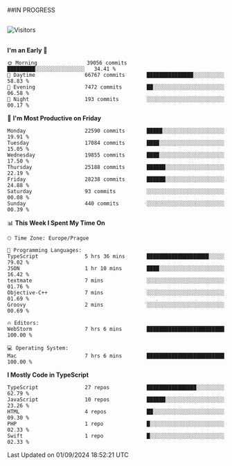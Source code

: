 ##IN PROGRESS
##
![Visitors](https://komarev.com/ghpvc/?username=petrbui&style=for-the-badge&label=Visitors+👀)



##
<!--
[![My GitHub stats](https://github-readme-stats.vercel.app/api?username=petrbui&theme=github_dark)](https://github.com/anuraghazra/github-readme-stats)

[![My wakatime stats](https://github-readme-stats.vercel.app/api/wakatime?username=petrbui&theme=github_dark)](https://github.com/anuraghazra/github-readme-stats)
-->
<!--START_SECTION:waka-->
**I'm an Early 🐤** 

```text
🌞 Morning                39056 commits       █████████░░░░░░░░░░░░░░░░   34.41 % 
🌆 Daytime                66767 commits       ███████████████░░░░░░░░░░   58.83 % 
🌃 Evening                7472 commits        ██░░░░░░░░░░░░░░░░░░░░░░░   06.58 % 
🌙 Night                  193 commits         ░░░░░░░░░░░░░░░░░░░░░░░░░   00.17 % 
```
📅 **I'm Most Productive on Friday** 

```text
Monday                   22590 commits       █████░░░░░░░░░░░░░░░░░░░░   19.91 % 
Tuesday                  17084 commits       ████░░░░░░░░░░░░░░░░░░░░░   15.05 % 
Wednesday                19855 commits       ████░░░░░░░░░░░░░░░░░░░░░   17.50 % 
Thursday                 25188 commits       ██████░░░░░░░░░░░░░░░░░░░   22.19 % 
Friday                   28238 commits       ██████░░░░░░░░░░░░░░░░░░░   24.88 % 
Saturday                 93 commits          ░░░░░░░░░░░░░░░░░░░░░░░░░   00.08 % 
Sunday                   440 commits         ░░░░░░░░░░░░░░░░░░░░░░░░░   00.39 % 
```


📊 **This Week I Spent My Time On** 

```text
🕑︎ Time Zone: Europe/Prague

💬 Programming Languages: 
TypeScript               5 hrs 36 mins       ████████████████████░░░░░   79.02 % 
JSON                     1 hr 10 mins        ████░░░░░░░░░░░░░░░░░░░░░   16.42 % 
textmate                 7 mins              ░░░░░░░░░░░░░░░░░░░░░░░░░   01.76 % 
Objective-C++            7 mins              ░░░░░░░░░░░░░░░░░░░░░░░░░   01.69 % 
Groovy                   2 mins              ░░░░░░░░░░░░░░░░░░░░░░░░░   00.69 % 

🔥 Editors: 
WebStorm                 7 hrs 6 mins        █████████████████████████   100.00 % 

💻 Operating System: 
Mac                      7 hrs 6 mins        █████████████████████████   100.00 % 
```

**I Mostly Code in TypeScript** 

```text
TypeScript               27 repos            ████████████████░░░░░░░░░   62.79 % 
JavaScript               10 repos            ██████░░░░░░░░░░░░░░░░░░░   23.26 % 
HTML                     4 repos             ██░░░░░░░░░░░░░░░░░░░░░░░   09.30 % 
PHP                      1 repo              █░░░░░░░░░░░░░░░░░░░░░░░░   02.33 % 
Swift                    1 repo              █░░░░░░░░░░░░░░░░░░░░░░░░   02.33 % 
```




 Last Updated on 01/09/2024 18:52:21 UTC
<!--END_SECTION:waka-->
